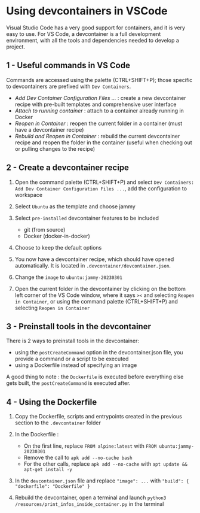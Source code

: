 # Using devcontainers in VSCode

Visual Studio Code has a very good support for containers, and it is very easy to use. For VS Code, a devcontainer is a full development environment, with all the tools and dependencies needed to develop a project.

## 1 - Useful commands in VS Code

Commands are accessed using the palette (CTRL+SHIFT+P); those specific to devcontainers are prefixed with `Dev Containers`.

- *Add Dev Container Configuration Files ...* : create a new devcontainer recipe with pre-built templates and comprehensive user interface
- *Attach to running container* : attach to a container already running in Docker
- *Reopen in Container* : reopen the current folder in a container (must have a devcontainer recipe)
- *Rebuild and Reopen in Container* : rebuild the current devcontainer recipe and reopen the folder in the container (useful when checking out or pulling changes to the recipe)

## 2 - Create a devcontainer recipe

1. Open the command palette (CTRL+SHIFT+P) and select `Dev Containers: Add Dev Container Configuration Files ...`, add the configuration to workspace

2. Select `Ubuntu` as the template and choose jammy

3. Select `pre-installed` devcontainer features to be included

    - git (from source)
    - Docker (docker-in-docker)

3. Choose to keep the default options

4. You now have a devcontainer recipe, which should have opened automatically. It is located in `.devcontainer/devcontainer.json`.

6. Change the `image` to `ubuntu:jammy-20230301`

5. Open the current folder in the devcontainer by clicking on the bottom left corner of the VS Code window, where it says `><` and selecting `Reopen in Container`, or using the command palette (CTRL+SHIFT+P) and selecting `Reopen in Container`

## 3 - Preinstall tools in the devcontainer

There is 2 ways to preinstall tools in the devcontainer:

- using the `postCreateCommand` option in the devcontainer.json file, you provide a command or a script to be executed
- using a Dockerfile instead of specifying an image

A good thing to note : the `Dockerfile` is executed before everything else gets built, the `postCreateCommand` is executed after.

## 4 - Using the Dockerfile

1. Copy the Dockerfile, scripts and entrypoints created in the previous section to the `.devcontainer` folder

2. In the Dockerfile :
    - On the first line, replace `FROM alpine:latest` with `FROM ubuntu:jammy-20230301`
    - Remove the call to `apk add --no-cache bash`
    - For the other calls, replace `apk add --no-cache` with `apt update && apt-get install -y`

3. In the `devcontainer.json` file and replace `"image": ...` with `"build": { "dockerfile": "Dockerfile" }`

4. Rebuild the devcontainer, open a terminal and launch `python3 /resources/print_infos_inside_container.py` in the terminal